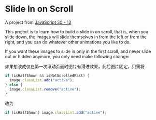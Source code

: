 # Slide In on Scroll

A project from [JavaScript 30 - 13](https://github.com/wesbos/JavaScript30)

This project is to learn how to build a slide in on scroll, that is, when you slide down, the images will slide themselves in from the left or from the right, and you can do whatever other animations you like to do.

If you want these images to slide in only in the first scroll, and never slide out or hidden anymore, you only need make following change:

如果想改成仅在第一次滚动页面时图片有滑进效果，此后图片固定，只需将

```js
if (isHalfShown && isNotScrolledPast) {
  image.classList.add("active");
} else {
  image.classList.remove("active");
}
```

改为

```js
if (isHalfShown) image.classList.add("active");
```
